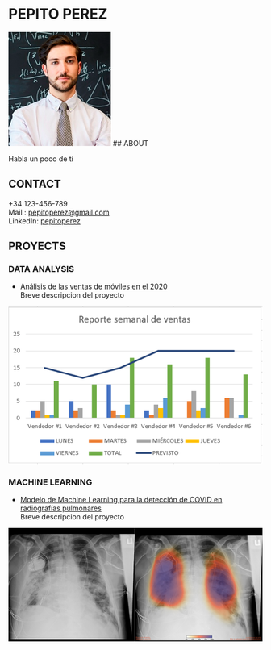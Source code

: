 # PEPITO PEREZ

<img src="img/pepito.png">
## ABOUT

Habla un poco de tí

## CONTACT

+34 123-456-789 <br>
Mail : pepitoperez@gmail.com <br>
LinkedIn: [pepitoperez](www.linkedin.es)

## PROYECTS

### DATA ANALYSIS
  * [Análisis de las ventas de móviles en el 2020](https://github.com/Cristina-TheBridge/Prueba_Github_Pages_Rellena)  <br>
  Breve descripcion del proyecto
  <img src="img/graph.png">

### MACHINE LEARNING
  * [Modelo de Machine Learning para la detección de COVID en radiografías pulmonares](https://github.com/Cristina-TheBridge/Prueba_Github_Pages_Rellena) <br>
  Breve descripcion del proyecto
  <img src="img/covid.jpg">


